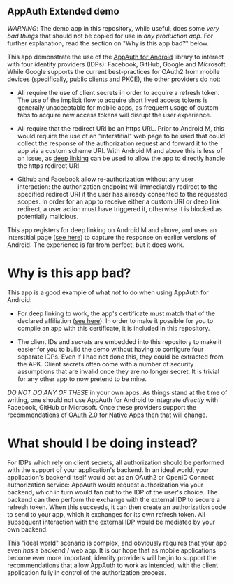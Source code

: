 AppAuth Extended demo
---------------------

*WARNING*: The demo app in this repository, while useful, does some
*very bad things* that should not be copied for use in *any production app*.
For further explanation, read the section on "Why is this app bad?" below.

This app demonstrate the use of the
[AppAuth for Android](https://github.com/openid/AppAuth-Android/)
library to interact with four identity providers (IDPs): Facebook, GitHub,
Google and Microsoft. While Google supports the current best-practices for
OAuth2 from mobile devices (specifically, public clients and PKCE), the other
providers do not:

- All require the use of client secrets in order
  to acquire a refresh token. The use of the implicit flow to acquire
  short lived access tokens is generally unacceptable for mobile apps, as
  frequent usage of custom tabs to acquire new access tokens will disrupt the
  user experience.

- All require that the redirect URI be an https URL. Prior to Android M, this
  would require the use of an "interstitial" web page to be used that could
  collect the response of the authorization request and forward it to the
  app via a custom scheme URI. With Android M and above this is less of an
  issue, as
  [deep linking](https://developer.android.com/training/app-indexing/deep-linking.html)
  can be used to allow the app to directly handle the https redirect URI.

- Github and Facebook allow re-authorization without any user interaction:
  the authorization endpoint will immediately redirect to the specified
  redirect URI if the user has already consented to the requested scopes.
  In order for an app to receive either a custom URI or deep link redirect,
  a user action must have triggered it, otherwise it is blocked as potentially
  malicious.

This app registers for deep linking on Android M and above, and uses an
interstitial page ([see here](http://appauth.demo-app.io/oauth2redirect)) to
capture the response on earlier versions of Android. The experience is far
from perfect, but it does work.

Why is this app bad?
====================

This app is a good example of what *not* to do when using AppAuth for Android:

- For deep linking to work, the app's certificate must match that of the
  declared affiliation
  ([see here](https://appauth.demo-app.io/.well-known/assetlinks.json)).
  In order to make it possible for you to compile an app with this certificate,
  it is included in this repository.

- The client IDs and _secrets_ are embedded into this repository to make it
  easier for you to build the demo without having to configure four separate
  IDPs. Even if I had not done this, they could be extracted from the APK.
  Client secrets often come with a number of security assumptions that are
  invalid once they are no longer secret. It is trivial for any other app to
  now pretend to be mine.

*DO NOT DO ANY OF THESE* in your own apps. As things stand at the time of
writing, one should not use AppAuth for Android to integrate _directly_ with
Facebook, GitHub or Microsoft. Once these providers support the recommendations
of [OAuth 2.0 for Native Apps](https://tools.ietf.org/html/draft-wdenniss-oauth-native-apps)
then that will change.

What should I be doing instead?
===============================

For IDPs which rely on client secrets, all authorization should be performed
with the support of your application's backend. In an ideal world, your
application's backend itself would act as an OAuth2 or OpenID Connect
authorization service: AppAuth would request authorization via your backend,
which in turn would fan out to the IDP of the user's choice. The backend
can then perform the exchange with the external IDP to secure a refresh token.
When this succeeds, it can then create an authorization code to send to your
app, which it exchanges for its own refresh token. All subsequent interaction
with the external IDP would be mediated by your own backend.

This "ideal world" scenario is complex, and obviously requires that your app
even _has_ a backend / web app. It is our hope that as mobile applications
become ever more important, identity providers will begin to support the
recommendations that allow AppAuth to work as intended, with the client
application fully in control of the authorization process.
